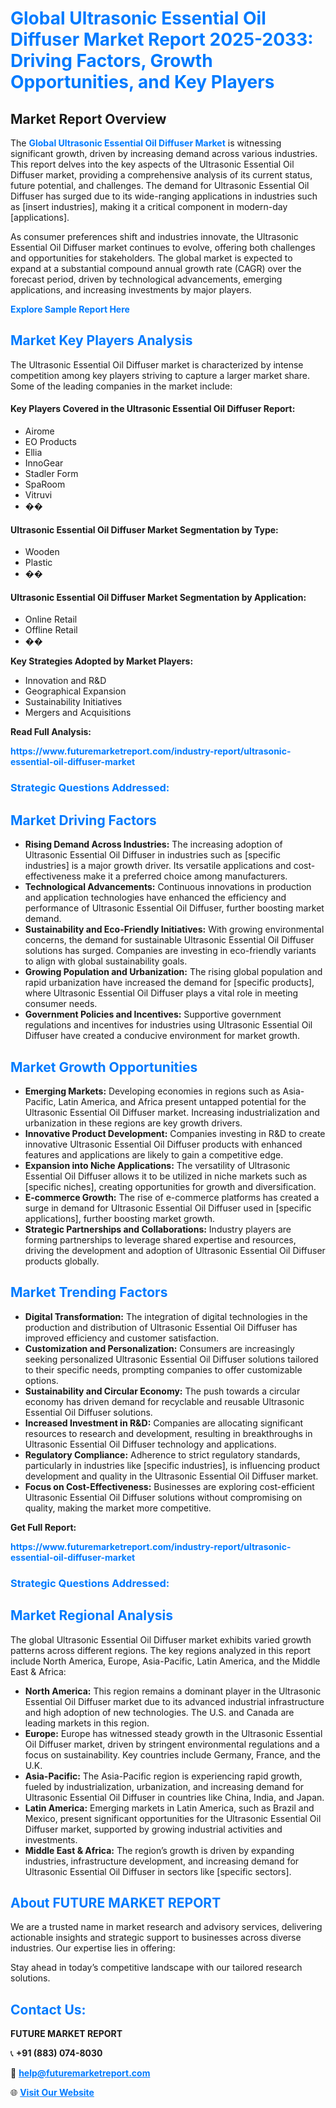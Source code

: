 <h1 style="color: #007BFF;">Global Ultrasonic Essential Oil Diffuser Market Report 2025-2033: Driving Factors, Growth Opportunities, and Key Players</h1>

<section id="overview">
<h2>Market Report Overview</h2>
<p>The <a href="https://www.futuremarketreport.com/industry-report/ultrasonic-essential-oil-diffuser-market" style="color: #007BFF; text-decoration: none;"><strong>Global Ultrasonic Essential Oil Diffuser Market</strong></a> is witnessing significant growth, driven by increasing demand across various industries. This report delves into the key aspects of the Ultrasonic Essential Oil Diffuser market, providing a comprehensive analysis of its current status, future potential, and challenges. The demand for Ultrasonic Essential Oil Diffuser has surged due to its wide-ranging applications in industries such as [insert industries], making it a critical component in modern-day [applications].</p>
<p>As consumer preferences shift and industries innovate, the Ultrasonic Essential Oil Diffuser market continues to evolve, offering both challenges and opportunities for stakeholders. The global market is expected to expand at a substantial compound annual growth rate (CAGR) over the forecast period, driven by technological advancements, emerging applications, and increasing investments by major players.</p>
</section>

<section id="overview">
<p><a href="https://www.futuremarketreport.com/request-sample/reportId=113574" style="color: #007BFF; text-decoration: none;"><strong>Explore Sample Report Here</strong></a></p>
</section>

<section id="key-players">
<h2 style="color: #007BFF;">Market Key Players Analysis</h2>
<p>The Ultrasonic Essential Oil Diffuser market is characterized by intense competition among key players striving to capture a larger market share. Some of the leading companies in the market include:</p>
<h4>Key Players Covered in the Ultrasonic Essential Oil Diffuser Report:</h4>
<ul><li>Airome</li><li>EO Products</li><li>Ellia</li><li>InnoGear</li><li>Stadler Form</li><li>SpaRoom</li><li>Vitruvi</li><li>��</li></ul>
<h4>Ultrasonic Essential Oil Diffuser Market Segmentation by Type:</h4>
<ul><li>Wooden</li><li>Plastic</li><li>��</li></ul>

<h4>Ultrasonic Essential Oil Diffuser Market Segmentation by Application:</h4>
<ul><li>Online Retail</li><li>Offline Retail</li><li>��</li></ul>
<p><strong>Key Strategies Adopted by Market Players:</strong></p>
<ul>
<li>Innovation and R&D</li>
<li>Geographical Expansion</li>
<li>Sustainability Initiatives</li>
<li>Mergers and Acquisitions</li>
</ul>
</section>

<section>
<p><strong>Read Full Analysis: </strong></p><a href="https://www.futuremarketreport.com/industry-report/ultrasonic-essential-oil-diffuser-market" style="color: #007BFF; text-decoration: none;"><strong>https://www.futuremarketreport.com/industry-report/ultrasonic-essential-oil-diffuser-market</strong></a>
<h3 style="color: #007BFF;">Strategic Questions Addressed:</h3>
</section>

<section id="driving-factors">
<h2 style="color: #007BFF;">Market Driving Factors</h2>
<ul>
<li><strong>Rising Demand Across Industries:</strong> The increasing adoption of Ultrasonic Essential Oil Diffuser in industries such as [specific industries] is a major growth driver. Its versatile applications and cost-effectiveness make it a preferred choice among manufacturers.</li>
<li><strong>Technological Advancements:</strong> Continuous innovations in production and application technologies have enhanced the efficiency and performance of Ultrasonic Essential Oil Diffuser, further boosting market demand.</li>
<li><strong>Sustainability and Eco-Friendly Initiatives:</strong> With growing environmental concerns, the demand for sustainable Ultrasonic Essential Oil Diffuser solutions has surged. Companies are investing in eco-friendly variants to align with global sustainability goals.</li>
<li><strong>Growing Population and Urbanization:</strong> The rising global population and rapid urbanization have increased the demand for [specific products], where Ultrasonic Essential Oil Diffuser plays a vital role in meeting consumer needs.</li>
<li><strong>Government Policies and Incentives:</strong> Supportive government regulations and incentives for industries using Ultrasonic Essential Oil Diffuser have created a conducive environment for market growth.</li>
</ul>
</section>

<section id="growth-opportunities">
<h2 style="color: #007BFF;">Market Growth Opportunities</h2>
<ul>
<li><strong>Emerging Markets:</strong> Developing economies in regions such as Asia-Pacific, Latin America, and Africa present untapped potential for the Ultrasonic Essential Oil Diffuser market. Increasing industrialization and urbanization in these regions are key growth drivers.</li>
<li><strong>Innovative Product Development:</strong> Companies investing in R&D to create innovative Ultrasonic Essential Oil Diffuser products with enhanced features and applications are likely to gain a competitive edge.</li>
<li><strong>Expansion into Niche Applications:</strong> The versatility of Ultrasonic Essential Oil Diffuser allows it to be utilized in niche markets such as [specific niches], creating opportunities for growth and diversification.</li>
<li><strong>E-commerce Growth:</strong> The rise of e-commerce platforms has created a surge in demand for Ultrasonic Essential Oil Diffuser used in [specific applications], further boosting market growth.</li>
<li><strong>Strategic Partnerships and Collaborations:</strong> Industry players are forming partnerships to leverage shared expertise and resources, driving the development and adoption of Ultrasonic Essential Oil Diffuser products globally.</li>
</ul>
</section>

<section id="trending-factors">
<h2 style="color: #007BFF;">Market Trending Factors</h2>
<ul>
<li><strong>Digital Transformation:</strong> The integration of digital technologies in the production and distribution of Ultrasonic Essential Oil Diffuser has improved efficiency and customer satisfaction.</li>
<li><strong>Customization and Personalization:</strong> Consumers are increasingly seeking personalized Ultrasonic Essential Oil Diffuser solutions tailored to their specific needs, prompting companies to offer customizable options.</li>
<li><strong>Sustainability and Circular Economy:</strong> The push towards a circular economy has driven demand for recyclable and reusable Ultrasonic Essential Oil Diffuser solutions.</li>
<li><strong>Increased Investment in R&D:</strong> Companies are allocating significant resources to research and development, resulting in breakthroughs in Ultrasonic Essential Oil Diffuser technology and applications.</li>
<li><strong>Regulatory Compliance:</strong> Adherence to strict regulatory standards, particularly in industries like [specific industries], is influencing product development and quality in the Ultrasonic Essential Oil Diffuser market.</li>
<li><strong>Focus on Cost-Effectiveness:</strong> Businesses are exploring cost-efficient Ultrasonic Essential Oil Diffuser solutions without compromising on quality, making the market more competitive.</li>
</ul>
</section>

<section>
<p><strong>Get Full Report: </strong></p><a href="https://www.futuremarketreport.com/industry-report/ultrasonic-essential-oil-diffuser-market" style="color: #007BFF; text-decoration: none;"><strong>https://www.futuremarketreport.com/industry-report/ultrasonic-essential-oil-diffuser-market</strong></a>
<h3 style="color: #007BFF;">Strategic Questions Addressed:</h3>
</section>


<section id="regional-analysis">
<h2 style="color: #007BFF;">Market Regional Analysis</h2>
<p>The global Ultrasonic Essential Oil Diffuser market exhibits varied growth patterns across different regions. The key regions analyzed in this report include North America, Europe, Asia-Pacific, Latin America, and the Middle East & Africa:</p>
<ul>
<li><strong>North America:</strong> This region remains a dominant player in the Ultrasonic Essential Oil Diffuser market due to its advanced industrial infrastructure and high adoption of new technologies. The U.S. and Canada are leading markets in this region.</li>
<li><strong>Europe:</strong> Europe has witnessed steady growth in the Ultrasonic Essential Oil Diffuser market, driven by stringent environmental regulations and a focus on sustainability. Key countries include Germany, France, and the U.K.</li>
<li><strong>Asia-Pacific:</strong> The Asia-Pacific region is experiencing rapid growth, fueled by industrialization, urbanization, and increasing demand for Ultrasonic Essential Oil Diffuser in countries like China, India, and Japan.</li>
<li><strong>Latin America:</strong> Emerging markets in Latin America, such as Brazil and Mexico, present significant opportunities for the Ultrasonic Essential Oil Diffuser market, supported by growing industrial activities and investments.</li>
<li><strong>Middle East & Africa:</strong> The region’s growth is driven by expanding industries, infrastructure development, and increasing demand for Ultrasonic Essential Oil Diffuser in sectors like [specific sectors].</li>
</ul>
</section>

<footer>
<h2 style="color: #007BFF;">About FUTURE MARKET REPORT</h2>
<p>We are a trusted name in market research and advisory services, delivering actionable insights and strategic support to businesses across diverse industries. Our expertise lies in offering:</p>

<p>Stay ahead in today’s competitive landscape with our tailored research solutions.</p>

<h2 style="color: #007BFF;">Contact Us:</h2>
<p><strong>FUTURE MARKET REPORT</strong></p>
<p>📞 <strong>+91 (883) 074-8030</strong></p>
<p>📧 <strong><a href="mailto:help@futuremarketreport.com" style="color: #007BFF;">help@futuremarketreport.com</a></strong></p>
<p>🌐 <strong><a href="https://www.futuremarketreport.com/" style="color: #007BFF;">Visit Our Website</a></strong></p>
</footer>
